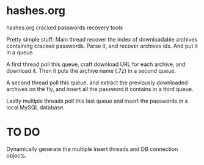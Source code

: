 # hashes.org
hashes.org cracked passwords recovery tools

Pretty simple stuff:
Main thread recover the index of downloadable archives containing cracked passwords.
Parse it, and recover archives ids. And put it in a queue.

A first thread poll this queue, craft download URL for each archive, and download it.
Then it puts the archive name (<id>.7z) in a second queue.

A second thread poll this queue, and extract the previously downloaded archives on the fly,
and insert all the password it contains in a third queue.

Lastly multiple threads poll this last queue and insert the passwords in a local MySQL database.

# TO DO
Dynamically generate the multiple insert threads and DB connection objects.
